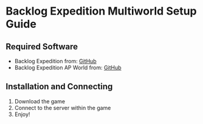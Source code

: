 # Backlog Expedition Multiworld Setup Guide

## Required Software

- Backlog Expedition from: [GitHub](TBA)
- Backlog Expedition AP World from: [GitHub](https://github.com/Nikkilites/Archipelago-BacklogExpedition-APWorld/releases/tag/v1.0.0)

## Installation and Connecting

1. Download the game
2. Connect to the server within the game
3. Enjoy!
